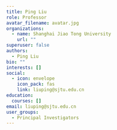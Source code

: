 ```yaml
---
title: Ping Liu
role: Professor
avatar_filename: avatar.jpg
organizations:
  - name: Shanghai Jiao Tong University
    url: ""
superuser: false
authors:
  - Ping Liu
bio: ""
interests: []
social:
  - icon: envelope
    icon_pack: fas
    link: liuping@sjtu.edu.cn
education:
  courses: []
email: liuping@sjtu.edu.cn
user_groups:
  - Principal Investigators
---
```

